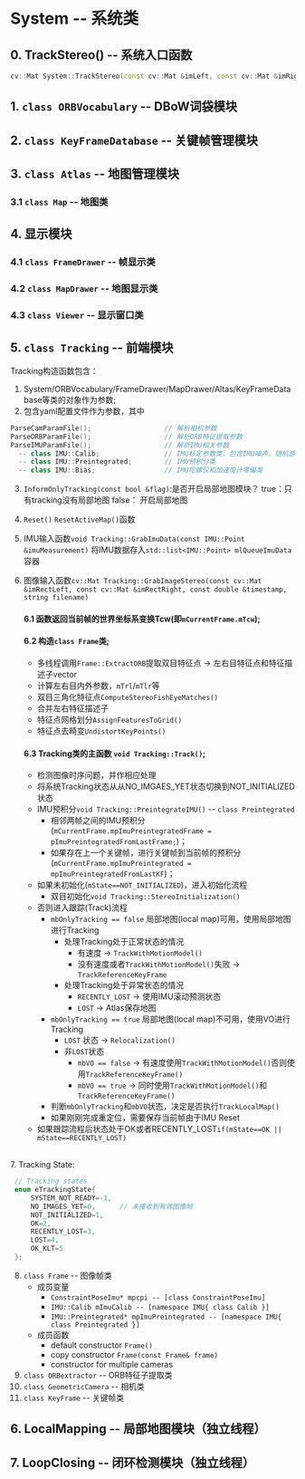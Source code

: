 # System -- 系统类
## 0. TrackStereo() -- 系统入口函数 
```c++
cv::Mat System::TrackStereo(const cv::Mat &imLeft, const cv::Mat &imRight, const double &timestamp, const vector<IMU::Point>& vImuMeas, string filename)
```
## 1. `class ORBVocabulary` -- DBoW词袋模块  
## 2. `class KeyFrameDatabase` -- 关键帧管理模块  
## 3. `class Atlas` -- 地图管理模块  
### 3.1 `class Map` -- 地图类

## 4. 显示模块

### 4.1 `class FrameDrawer` -- 帧显示类
### 4.2 `class MapDrawer` -- 地图显示类

### 4.3 `class Viewer` -- 显示窗口类

## 5. `class Tracking` -- 前端模块
  Tracking构造函数包含：
   1. System/ORBVocabulary/FrameDrawer/MapDrawer/Altas/KeyFrameDatabase等类的对象作为参数;  
   2. 包含yaml配置文件作为参数，其中

  ````c++
  ParseCamParamFile();                  // 解析相机参数
  ParseORBParamFile();                  // 解析ORB特征提取参数
  ParseIMUParamFile();                  // 解析IMU相关参数
    -- class IMU::Calib;                // IMU标定参数类，包含IMU噪声、随机游走和协方差变量
    -- class IMU::Preintegrated;        // IMU预积分类
    -- class IMU::Bias;                 // IMU陀螺仪和加速度计零偏类
  ````
   3. `InformOnlyTracking(const bool &flag)`:是否开启局部地图模块？ 
       true：只有tracking没有局部地图
       false： 开启局部地图
       
   4. `Reset()` `ResetActiveMap()`函数

   5. IMU输入函数`void Tracking::GrabImuData(const IMU::Point &imuMeasurement)`
      将IMU数据存入`std::list<IMU::Point> mlQueueImuData`容器
      
   6. 图像输入函数`cv::Mat Tracking::GrabImageStereo(const cv::Mat &imRectLeft, const cv::Mat &imRectRight, const double &timestamp, string filename)`
      #### 6.1 函数返回当前帧的世界坐标系变换Tcw(即`mCurrentFrame.mTcw`);
      #### 6.2 构造`class Frame`类;

      - 多线程调用`Frame::ExtractORB`提取双目特征点 -> 左右目特征点和特征描述子vector
      - 计算左右目内外参数，`mTrl`/`mTlr`等
      - 双目三角化特征点`ComputeStereoFishEyeMatches()`
      - 合并左右特征描述子
      - 特征点网格划分`AssignFeaturesToGrid()`
      - 特征点去畸变`UndistortKeyPoints()`

      #### 6.3 **Tracking类的主函数** `void Tracking::Track()`;
    
      - 检测图像时序问题，并作相应处理
      - 将系统Tracking状态从从NO_IMGAES_YET状态切换到NOT_INITIALIZED状态
      - IMU预积分`void Tracking::PreintegrateIMU()` -- `class Preintegrated`
        - 相邻两帧之间的IMU预积分(`mCurrentFrame.mpImuPreintegratedFrame = pImuPreintegratedFromLastFrame;`)；
        - 如果存在上一个关键帧，进行关键帧到当前帧的预积分(`mCurrentFrame.mpImuPreintegrated = mpImuPreintegratedFromLastKF`)；
      - 如果未初始化(`mState==NOT_INITIALIZED`)，进入初始化流程
        - 双目初始化`void Tracking::StereoInitialization()` 
      - 否则进入跟踪(Track)流程
        - `mbOnlyTracking == false` 局部地图(local map)可用，使用局部地图进行Tracking
          - 处理Tracking处于正常状态的情况
            - 有速度 -> `TrackWithMotionModel()`
            - 没有速度或者`TrackWithMotionModel()`失败 -> `TrackReferenceKeyFrame`
          - 处理Tracking处于异常状态的情况
            - `RECENTLY_LOST` -> 使用IMU滚动预测状态
            - `LOST` -> Atlas保存地图
        - `mbOnlyTracking == true`  局部地图(local map)不可用，使用VO进行Tracking
          - `LOST` 状态 -> `Relocalization()`
          - 非`LOST`状态
            - `mbVO == false` -> 有速度使用`TrackWithMotionModel()`否则使用`TrackReferenceKeyFrame()`
            - `mbVO == true` -> 同时使用`TrackWithMotionModel()`和`TrackReferenceKeyFrame()`
        - 判断`mbOnlyTracking`和`mbVO`状态，决定是否执行`TrackLocalMap()` 
        - 如果刚刚完成重定位，需要保存当前帧由于IMU Reset
      - 如果跟踪流程后状态处于OK或者RECENTLY_LOST`if(mState==OK || mState==RECENTLY_LOST)`


​      
   7. Tracking State:
   ```c++
    // Tracking states
    enum eTrackingState{
        SYSTEM_NOT_READY=-1,
        NO_IMAGES_YET=0,      // 未接收到有效图像帧
        NOT_INITIALIZED=1,
        OK=2,
        RECENTLY_LOST=3,
        LOST=4,
        OK_KLT=5
    };
   ```
   8. `class Frame` -- 图像帧类
      - 成员变量
        - `ConstraintPoseImu* mpcpi -- [class ConstraintPoseImu]`
        - `IMU::Calib mImuCalib -- [namespace IMU{ class Calib }]` 
        - `IMU::Preintegrated* mpImuPreintegrated -- [namespace IMU{ class Preintegrated }]`  
      - 成员函数
        - default constructor `Frame()`
        - copy constructor `Frame(const Frame& frame)`
        - constructor for multiple cameras 
   9.  `class ORBextractor` -- ORB特征子提取类
   10. `class GeometricCamera` -- 相机类
   11. `class KeyFrame` -- 关键帧类


## 6. LocalMapping -- 局部地图模块（独立线程）



## 7. LoopClosing -- 闭环检测模块（独立线程）

